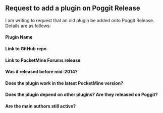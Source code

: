 <!-- This issue tracker is ONLY for requesting existent plugins to be added onto Poggit Release. -->
## Request to add a plugin on Poggit Release
I am writing to request that an old plugin be added onto Poggit Release. Details are as follows:

<!-- Please fill in the form under the "Value" column. You may leave the spaces or delete them. -->

#### Plugin Name
<!-- The name of the plugin here -->



#### Link to GitHub repo
<!-- if any -->



#### Link to PocketMine Forums release
<!-- if any, link to the one on http://forums.pocketmine.net/plugins -->



#### Was it released before mid-2014?
<!-- If the plugin does not have a plugin.yml and was written before mid-2014, it is in the Alpha_1.3 format. It'd be hard to update such plugins. -->



#### Does the plugin work in the latest PocketMine version?
<!-- Poggit does not support spoons. "latest PocketMine version" refers to the latest build from the master branch of https://github.com/pmmp/PocketMine-MP -->
<!-- Assume that the "api" in plugin.yml is already bumped when answering this question -->



#### Does the plugin depend on other plugins? Are they released on Poggit?
<!-- if any, please also specify links to their repos -->



#### Are the main authors still active?
<!-- If they are, please specify their contacts here -->
